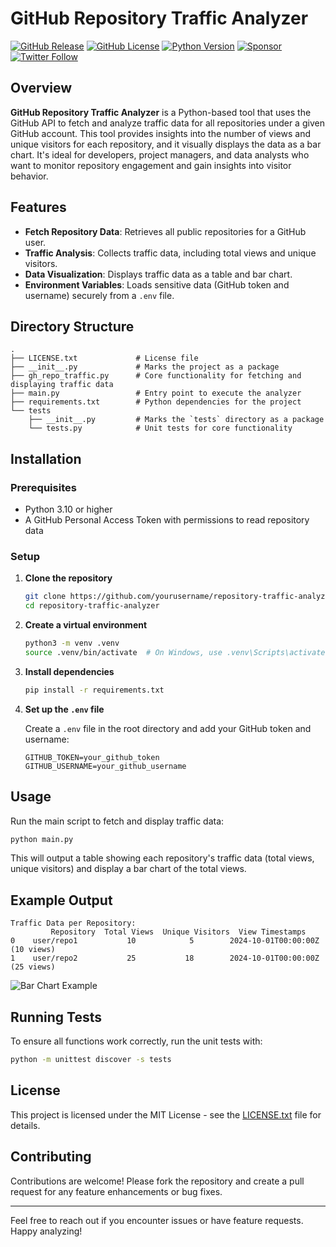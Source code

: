 
# GitHub Repository Traffic Analyzer

[![GitHub Release](https://img.shields.io/github/v/release/PGSch/AutoCoder?logo=github)](https://github.com/PGSch/AutoCoder/releases)
[![GitHub License](https://img.shields.io/badge/license-MIT-blue.svg)](LICENSE.txt)
[![Python Version](https://img.shields.io/badge/python-3.10%2B-brightgreen)](https://www.python.org/downloads/)
[![Sponsor](https://img.shields.io/badge/sponsor-♥-f06292)](https://github.com/sponsors/PGSch)
[![Twitter Follow](https://img.shields.io/twitter/follow/pgschdev?style=social)](https://twitter.com/intent/follow?screen_name=pgschdev)

## Overview

**GitHub Repository Traffic Analyzer** is a Python-based tool that uses the GitHub API to fetch and analyze traffic data for all repositories under a given GitHub account. This tool provides insights into the number of views and unique visitors for each repository, and it visually displays the data as a bar chart. It's ideal for developers, project managers, and data analysts who want to monitor repository engagement and gain insights into visitor behavior.

## Features

- **Fetch Repository Data**: Retrieves all public repositories for a GitHub user.
- **Traffic Analysis**: Collects traffic data, including total views and unique visitors.
- **Data Visualization**: Displays traffic data as a table and bar chart.
- **Environment Variables**: Loads sensitive data (GitHub token and username) securely from a `.env` file.

## Directory Structure

```
.
├── LICENSE.txt             # License file
├── __init__.py             # Marks the project as a package
├── gh_repo_traffic.py      # Core functionality for fetching and displaying traffic data
├── main.py                 # Entry point to execute the analyzer
├── requirements.txt        # Python dependencies for the project
└── tests
    ├── __init__.py         # Marks the `tests` directory as a package
    └── tests.py            # Unit tests for core functionality
```

## Installation

### Prerequisites

- Python 3.10 or higher
- A GitHub Personal Access Token with permissions to read repository data

### Setup

1. **Clone the repository**

   ```bash
   git clone https://github.com/yourusername/repository-traffic-analyzer.git
   cd repository-traffic-analyzer
   ```

2. **Create a virtual environment**

   ```bash
   python3 -m venv .venv
   source .venv/bin/activate  # On Windows, use .venv\Scripts\activate
   ```

3. **Install dependencies**

   ```bash
   pip install -r requirements.txt
   ```

4. **Set up the `.env` file**

   Create a `.env` file in the root directory and add your GitHub token and username:

   ```env
   GITHUB_TOKEN=your_github_token
   GITHUB_USERNAME=your_github_username
   ```

## Usage

Run the main script to fetch and display traffic data:

```bash
python main.py
```

This will output a table showing each repository's traffic data (total views, unique visitors) and display a bar chart of the total views.

## Example Output

```plaintext
Traffic Data per Repository:
         Repository  Total Views  Unique Visitors  View Timestamps
0    user/repo1           10            5        2024-10-01T00:00:00Z (10 views)
1    user/repo2           25           18        2024-10-01T00:00:00Z (25 views)
```

![Bar Chart Example](https://user-images.githubusercontent.com/example/bar_chart.png)

## Running Tests

To ensure all functions work correctly, run the unit tests with:

```bash
python -m unittest discover -s tests
```

## License

This project is licensed under the MIT License - see the [LICENSE.txt](LICENSE.txt) file for details.

## Contributing

Contributions are welcome! Please fork the repository and create a pull request for any feature enhancements or bug fixes.

---

Feel free to reach out if you encounter issues or have feature requests. Happy analyzing!
